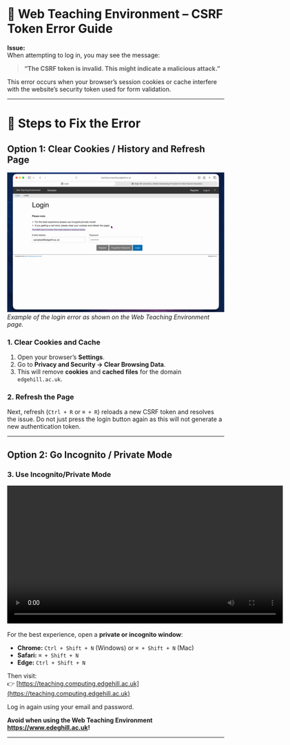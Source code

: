 # 🔐 Web Teaching Environment – CSRF Token Error Guide

**Issue:**  
When attempting to log in, you may see the message:  
> **“The CSRF token is invalid. This might indicate a malicious attack.”**

This error occurs when your browser’s session cookies or cache interfere with the website’s security token used for form validation.

---

# 🧭 Steps to Fix the Error

## **Option 1**: Clear Cookies / History and Refresh Page



![Example of CSRF token error on login page](https://raw.githubusercontent.com/Edge-Hill-University-Web/Module-Resources/refs/heads/main/WTE_Clear_Refresh.gif "CSRF Token Error Example")  
*Example of the login error as shown on the Web Teaching Environment page.*


### 1. Clear Cookies and Cache  
1. Open your browser’s **Settings**.  
2. Go to **Privacy and Security → Clear Browsing Data**.  
3. This will remove **cookies** and **cached files** for the domain `edgehill.ac.uk`.  

### 2. Refresh the Page  
Next, refresh (`Ctrl + R` or `⌘ + R`) reloads a new CSRF token and resolves the issue. Do not just press the login button again as this will not generate a new authentication token.

---

## **Option 2**: Go Incognito / Private Mode

### 3. Use Incognito/Private Mode  

<video src="https://github.com/Edge-Hill-University-Web/Module-Resources/raw/refs/heads/main/WTE_privatemode.mov" controls width="640">
  Your browser does not support the video tag.  
  [Click here to download the video](https://github.com/Edge-Hill-University-Web/Module-Resources/raw/refs/heads/main/WTE_privatemode.mov)
</video>

For the best experience, open a **private or incognito window**:

- **Chrome:** `Ctrl + Shift + N` (Windows) or `⌘ + Shift + N` (Mac)  
- **Safari:** `⌘ + Shift + N`  
- **Edge:** `Ctrl + Shift + N`  

Then visit:  
👉 [https://teaching.computing.edgehill.ac.uk](https://teaching.computing.edgehill.ac.uk)

Log in again using your email and password. 

**Avoid when using the Web Teaching Environment https://www.edeghill.ac.uk!**

---
